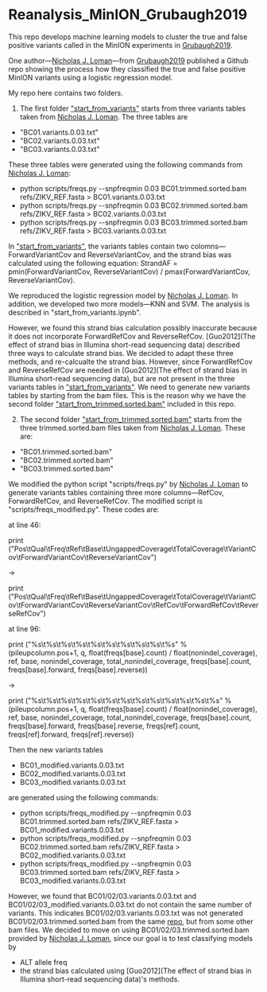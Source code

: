 # Reanalysis_MinION_Grubaugh2019
This repo develops machine learning models to cluster the true and false positive variants called in the MinION experiments in [Grubaugh2019](https://genomebiology.biomedcentral.com/articles/10.1186/s13059-018-1618-7). 

One author—[Nicholas J. Loman](https://github.com/nickloman/zika-isnv)—from [Grubaugh2019](https://genomebiology.biomedcentral.com/articles/10.1186/s13059-018-1618-7) published a Github repo showing the process how they classified the true and false positive MinION variants using a logistic regression model. 

My repo here contains two folders. 
1. The first folder ["start_from_variants"]() starts from three variants tables taken from [Nicholas J. Loman](https://github.com/nickloman/zika-isnv). The three tables are 
- "BC01.variants.0.03.txt" 
- "BC02.variants.0.03.txt"
- "BC03.variants.0.03.txt"

These three tables were generated using the following commands from [Nicholas J. Loman](https://github.com/nickloman/zika-isnv):
- python scripts/freqs.py --snpfreqmin 0.03 BC01.trimmed.sorted.bam refs/ZIKV_REF.fasta > BC01.variants.0.03.txt
- python scripts/freqs.py --snpfreqmin 0.03 BC02.trimmed.sorted.bam refs/ZIKV_REF.fasta > BC02.variants.0.03.txt
- python scripts/freqs.py --snpfreqmin 0.03 BC03.trimmed.sorted.bam refs/ZIKV_REF.fasta > BC03.variants.0.03.txt

In ["start_from_variants"](), the variants tables contain two colomns—ForwardVariantCov and ReverseVariantCov, and the strand bias was calculated using the following equation:
StrandAF = pmin(ForwardVariantCov, ReverseVariantCov) / pmax(ForwardVariantCov, ReverseVariantCov). 

We reproduced the logistic regression model by [Nicholas J. Loman](https://github.com/nickloman/zika-isnv). In addition, we developed two more models—KNN and SVM. The analysis is described in "start_from_variants.ipynb". 

However, we found this strand bias calculation possibly inaccurate because it does not incorporate ForwardRefCov and ReverseRefCov. [Guo2012](The effect of strand bias in Illumina short-read sequencing data) described three ways to calculate strand bias. We decided to adapt these three methods, and re-calcualte the strand bias. However, since ForwardRefCov and ReverseRefCov are needed in [Guo2012](The effect of strand bias in Illumina short-read sequencing data), but are not present in the three variants tables in ["start_from_variants"](). We need to generate new variants tables by starting from the bam files. This is the reason why we have the second folder ["start_from_trimmed.sorted.bam"]() included in this repo. 

2. The second folder ["start_from_trimmed.sorted.bam"]() starts from the three trimmed.sorted.bam files taken from [Nicholas J. Loman](https://github.com/nickloman/zika-isnv). These are: 
- "BC01.trimmed.sorted.bam"
- "BC02.trimmed.sorted.bam"
- "BC03.trimmed.sorted.bam"

We modified the python script "scripts/freqs.py" by [Nicholas J. Loman](https://github.com/nickloman/zika-isnv) to generate variants tables containing three more columns—RefCov, ForwardRefCov, and ReverseRefCov. The modified script is "scripts/freqs_modified.py". These codes are: 

at line 46: 

print ("Pos\tQual\tFreq\tRef\tBase\tUngappedCoverage\tTotalCoverage\tVariantCov\tForwardVariantCov\tReverseVariantCov") 

-> 

print ("Pos\tQual\tFreq\tRef\tBase\tUngappedCoverage\tTotalCoverage\tVariantCov\tForwardVariantCov\tReverseVariantCov\tRefCov\tForwardRefCov\tReverseRefCov")

at line 96: 

print ("%s\t%s\t%s\t%s\t%s\t%s\t%s\t%s\t%s\t%s" % (pileupcolumn.pos+1, q, float(freqs[base].count) / float(nonindel_coverage), ref, base, nonindel_coverage, total_nonindel_coverage, freqs[base].count, freqs[base].forward, freqs[base].reverse))

-> 

print ("%s\t%s\t%s\t%s\t%s\t%s\t%s\t%s\t%s\t%s\t%s\t%s\t%s" % (pileupcolumn.pos+1, q, float(freqs[base].count) / float(nonindel_coverage), ref, base, nonindel_coverage, total_nonindel_coverage, freqs[base].count, freqs[base].forward, freqs[base].reverse, freqs[ref].count, freqs[ref].forward, freqs[ref].reverse))

Then the new variants tables 
- BC01_modified.variants.0.03.txt
- BC02_modified.variants.0.03.txt
- BC03_modified.variants.0.03.txt

are generated using the following commands: 
- python scripts/freqs_modified.py --snpfreqmin 0.03 BC01.trimmed.sorted.bam refs/ZIKV_REF.fasta > BC01_modified.variants.0.03.txt
- python scripts/freqs_modified.py --snpfreqmin 0.03 BC02.trimmed.sorted.bam refs/ZIKV_REF.fasta > BC02_modified.variants.0.03.txt
- python scripts/freqs_modified.py --snpfreqmin 0.03 BC03.trimmed.sorted.bam refs/ZIKV_REF.fasta > BC03_modified.variants.0.03.txt

However, we found that BC01/02/03.variants.0.03.txt and BC01/02/03_modified.variants.0.03.txt do not contain the same number of variants. This indicates BC01/02/03.variants.0.03.txt was not generated BC01/02/03.trimmed.sorted.bam from the same [repo](https://github.com/nickloman/zika-isnv), but from some other bam files. We decided to move on using BC01/02/03.trimmed.sorted.bam provided by [Nicholas J. Loman](https://github.com/nickloman/zika-isnv), since our goal is to test classifying models by
- ALT allele freq
- the strand bias calculated using [Guo2012](The effect of strand bias in Illumina short-read sequencing data)'s methods. 
